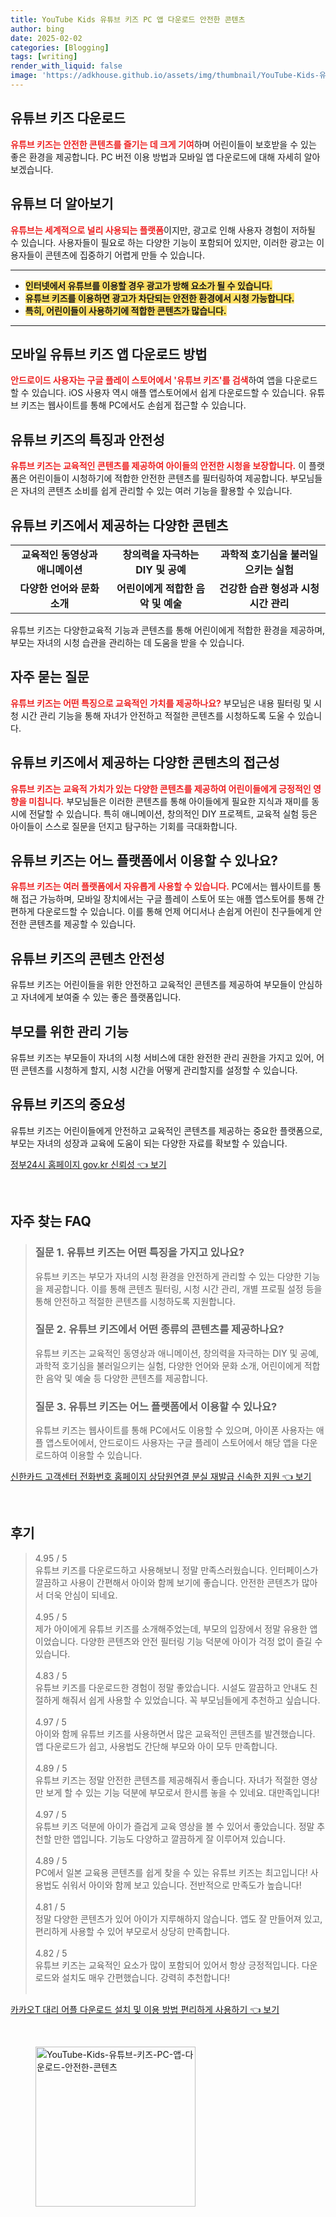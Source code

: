 ```yaml
---
title: YouTube Kids 유튜브 키즈 PC 앱 다운로드 안전한 콘텐츠
author: bing
date: 2025-02-02
categories: [Blogging]
tags: [writing]
render_with_liquid: false
image: 'https://adkhouse.github.io/assets/img/thumbnail/YouTube-Kids-유튜브-키즈-PC-앱-다운로드-안전한-콘텐츠.webp'
---
```



<h2 id='유튜브키즈다운로드'>유튜브 키즈 다운로드</h2>

<p><b><span style="color: #ee2323;">유튜브 키즈는 안전한 콘텐츠를 즐기는 데 크게 기여</span></b>하며 어린이들이 보호받을 수 있는 좋은 환경을 제공합니다. PC 버전 이용 방법과 모바일 앱 다운로드에 대해 자세히 알아보겠습니다.</p>

<h2 id='유튜브기본정보'>유튜브 더 알아보기</h2>

<p><b><span style="color: #ee2323;">유튜브는 세계적으로 널리 사용되는 플랫폼</span></b>이지만, 광고로 인해 사용자 경험이 저하될 수 있습니다. 사용자들이 필요로 하는 다양한 기능이 포함되어 있지만, 이러한 광고는 이용자들이 콘텐츠에 집중하기 어렵게 만들 수 있습니다.</p>

<hr />

<ul>
    <li><b><span style="background-color: #ffe066;">인터넷에서 유튜브를 이용할 경우 광고가 방해 요소가 될 수 있습니다.</span></b></li>
    <li><b><span style="background-color: #ffe066;">유튜브 키즈를 이용하면 광고가 차단되는 안전한 환경에서 시청 가능합니다.</span></b></li>
    <li><b><span style="background-color: #ffe066;">특히, 어린이들이 사용하기에 적합한 콘텐츠가 많습니다.</span></b></li>
</ul>

<hr />

<h2 id='모바일앱다운로드'>모바일 유튜브 키즈 앱 다운로드 방법</h2>

<p><b><span style="color: #ee2323;">안드로이드 사용자는 구글 플레이 스토어에서 '유튜브 키즈'를 검색</span></b>하여 앱을 다운로드할 수 있습니다. iOS 사용자 역시 애플 앱스토어에서 쉽게 다운로드할 수 있습니다. 유튜브 키즈는 웹사이트를 통해 PC에서도 손쉽게 접근할 수 있습니다.</p>

<h2 id='유튜브키즈기능'>유튜브 키즈의 특징과 안전성</h2>

<p><b><span style="color: #ee2323;">유튜브 키즈는 교육적인 콘텐츠를 제공하여 아이들의 안전한 시청을 보장합니다.</span></b> 이 플랫폼은 어린이들이 시청하기에 적합한 안전한 콘텐츠를 필터링하여 제공합니다. 부모님들은 자녀의 콘텐츠 소비를 쉽게 관리할 수 있는 여러 기능을 활용할 수 있습니다.</p>

<h2 id='유튜브키즈콘텐츠'>유튜브 키즈에서 제공하는 다양한 콘텐츠</h2>

<table>
    <tr>
        <td style="text-align: center; height: 17px;"><b>교육적인 동영상과 애니메이션</b></td>
        <td style="text-align: center; height: 17px;"><b>창의력을 자극하는 DIY 및 공예</b></td>
        <td style="text-align: center; height: 17px;"><b>과학적 호기심을 불러일으키는 실험</b></td>
    </tr>
    <tr>
        <td style="text-align: center; height: 17px;"><b>다양한 언어와 문화 소개</b></td>
        <td style="text-align: center; height: 17px;"><b>어린이에게 적합한 음악 및 예술</b></td>
        <td style="text-align: center; height: 17px;"><b>건강한 습관 형성과 시청 시간 관리</b></td>
    </tr>
</table>

<p>유튜브 키즈는 다양한교육적 기능과 콘텐츠를 통해 어린이에게 적합한 환경을 제공하며, 부모는 자녀의 시청 습관을 관리하는 데 도움을 받을 수 있습니다.</p>

<h2 id='자주묻는질문'>자주 묻는 질문</h2>

<p><b><span style="color: #ee2323;">유튜브 키즈는 어떤 특징으로 교육적인 가치를 제공하나요?</span></b> 부모님은 내용 필터링 및 시청 시간 관리 기능을 통해 자녀가 안전하고 적절한 콘텐츠를 시청하도록 도울 수 있습니다.</p>

<h2 id='다양한콘텐츠'>유튜브 키즈에서 제공하는 다양한 콘텐츠의 접근성</h2>

<p><b><span style="color: #ee2323;">유튜브 키즈는 교육적 가치가 있는 다양한 콘텐츠를 제공하여 어린이들에게 긍정적인 영향을 미칩니다.</span></b> 부모님들은 이러한 콘텐츠를 통해 아이들에게 필요한 지식과 재미를 동시에 전달할 수 있습니다. 특히 애니메이션, 창의적인 DIY 프로젝트, 교육적 실험 등은 아이들이 스스로 질문을 던지고 탐구하는 기회를 극대화합니다.</p>

<h2 id='플랫폼이용정보'>유튜브 키즈는 어느 플랫폼에서 이용할 수 있나요?</h2>

<p><b><span style="color: #ee2323;">유튜브 키즈는 여러 플랫폼에서 자유롭게 사용할 수 있습니다.</span></b> PC에서는 웹사이트를 통해 접근 가능하며, 모바일 장치에서는 구글 플레이 스토어 또는 애플 앱스토어를 통해 간편하게 다운로드할 수 있습니다. 이를 통해 언제 어디서나 손쉽게 어린이 친구들에게 안전한 콘텐츠를 제공할 수 있습니다.</p>

<h2 id='콘텐츠안전성'>유튜브 키즈의 콘텐츠 안전성</h2>

<p>유튜브 키즈는 어린이들을 위한 안전하고 교육적인 콘텐츠를 제공하여 부모들이 안심하고 자녀에게 보여줄 수 있는 좋은 플랫폼입니다.</p>

<h2 id='부모관리기능'>부모를 위한 관리 기능</h2>

<p>유튜브 키즈는 부모들이 자녀의 시청 서비스에 대한 완전한 관리 권한을 가지고 있어, 어떤 콘텐츠를 시청하게 할지, 시청 시간을 어떻게 관리할지를 설정할 수 있습니다.</p>

<h2 id='중요성'>유튜브 키즈의 중요성</h2>

<p>유튜브 키즈는 어린이들에게 안전하고 교육적인 콘텐츠를 제공하는 중요한 플랫폼으로, 부모는 자녀의 성장과 교육에 도움이 되는 다양한 자료를 확보할 수 있습니다.</p>


<p><a class="click-button" title="정부24시 홈페이지 gov.kr 신뢰성" href="https://adkhouse.github.io/posts/%EC%A0%95%EB%B6%8024%EC%8B%9C-%ED%99%88%ED%8E%98%EC%9D%B4%EC%A7%80-gov.kr-%EC%8B%A0%EB%A2%B0%EC%84%B1/" rel="dofollow">정부24시 홈페이지 gov.kr 신뢰성 👈 보기</a></p><br>
<h2 id='자주_찾는_FAQ'>자주 찾는 FAQ</h2>
<div itemscope="" itemtype="https://schema.org/FAQPage"> 
<blockquote> 
<div itemscope="" itemprop="mainEntity" itemtype="https://schema.org/Question"> 
<h3 itemprop="name">질문 1. 유튜브 키즈는 어떤 특징을 가지고 있나요?</h3> 
<div itemscope="" itemprop="acceptedAnswer" itemtype="https://schema.org/Answer"> 
<span itemprop="text"> 
<p>유튜브 키즈는 부모가 자녀의 시청 환경을 안전하게 관리할 수 있는 다양한 기능을 제공합니다. 이를 통해 콘텐츠 필터링, 시청 시간 관리, 개별 프로필 설정 등을 통해 안전하고 적절한 콘텐츠를 시청하도록 지원합니다.</p> 
</span> 
</div> 
</div> 
<div itemscope="" itemprop="mainEntity" itemtype="https://schema.org/Question"> 
<h3 itemprop="name">질문 2. 유튜브 키즈에서 어떤 종류의 콘텐츠를 제공하나요?</h3> 
<div itemscope="" itemprop="acceptedAnswer" itemtype="https://schema.org/Answer"> 
<span itemprop="text"> 
<p>유튜브 키즈는 교육적인 동영상과 애니메이션, 창의력을 자극하는 DIY 및 공예, 과학적 호기심을 불러일으키는 실험, 다양한 언어와 문화 소개, 어린이에게 적합한 음악 및 예술 등 다양한 콘텐츠를 제공합니다.</p> 
</span> 
</div> 
</div> 
<div itemscope="" itemprop="mainEntity" itemtype="https://schema.org/Question"> 
<h3 itemprop="name">질문 3. 유튜브 키즈는 어느 플랫폼에서 이용할 수 있나요?</h3> 
<div itemscope="" itemprop="acceptedAnswer" itemtype="https://schema.org/Answer"> 
<span itemprop="text"> 
<p>유튜브 키즈는 웹사이트를 통해 PC에서도 이용할 수 있으며, 아이폰 사용자는 애플 앱스토어에서, 안드로이드 사용자는 구글 플레이 스토어에서 해당 앱을 다운로드하여 이용할 수 있습니다.</p> 
</span> 
</div> 
</div> 
</blockquote> 
</div>
<p><a class="click-button" title="신한카드 고객센터 전화번호 홈페이지 상담원연결 분실 재발급 신속한 지원" href="https://adkhouse.github.io/posts/%EC%8B%A0%ED%95%9C%EC%B9%B4%EB%93%9C-%EA%B3%A0%EA%B0%9D%EC%84%BC%ED%84%B0-%EC%A0%84%ED%99%94%EB%B2%88%ED%98%B8-%ED%99%88%ED%8E%98%EC%9D%B4%EC%A7%80-%EC%83%81%EB%8B%B4%EC%9B%90%EC%97%B0%EA%B2%B0-%EB%B6%84%EC%8B%A4-%EC%9E%AC%EB%B0%9C%EA%B8%89-%EC%8B%A0%EC%86%8D%ED%95%9C-%EC%A7%80%EC%9B%90/" rel="dofollow">신한카드 고객센터 전화번호 홈페이지 상담원연결 분실 재발급 신속한 지원 👈 보기</a></p><br>
<h2 id='후기'>후기</h2>
<div itemscope itemtype="https://schema.org/Product">
  <blockquote>
  <div itemprop="review" itemscope itemtype="https://schema.org/Review">
      <div itemprop="reviewRating" itemscope itemtype="https://schema.org/Rating"> <span itemprop="ratingValue">4.95</span> / <span itemprop="bestRating">5</span> </div>
      <span itemprop="reviewBody">유튜브 키즈를 다운로드하고 사용해보니 정말 만족스러웠습니다. 인터페이스가 깔끔하고 사용이 간편해서 아이와 함께 보기에 좋습니다. 안전한 콘텐츠가 많아서 더욱 안심이 되네요.</span>
  </div>
  <br>
  <div itemprop="review" itemscope itemtype="https://schema.org/Review">
      <div itemprop="reviewRating" itemscope itemtype="https://schema.org/Rating"> <span itemprop="ratingValue">4.95</span> / <span itemprop="bestRating">5</span> </div>
      <span itemprop="reviewBody">제가 아이에게 유튜브 키즈를 소개해주었는데, 부모의 입장에서 정말 유용한 앱이었습니다. 다양한 콘텐츠와 안전 필터링 기능 덕분에 아이가 걱정 없이 즐길 수 있습니다.</span>
  </div>
  <br>
  <div itemprop="review" itemscope itemtype="https://schema.org/Review">
      <div itemprop="reviewRating" itemscope itemtype="https://schema.org/Rating"> <span itemprop="ratingValue">4.83</span> / <span itemprop="bestRating">5</span> </div>
      <span itemprop="reviewBody">유튜브 키즈를 다운로드한 경험이 정말 좋았습니다. 시설도 깔끔하고 안내도 친절하게 해줘서 쉽게 사용할 수 있었습니다. 꼭 부모님들에게 추천하고 싶습니다.</span>
  </div>
  <br>
  <div itemprop="review" itemscope itemtype="https://schema.org/Review">
      <div itemprop="reviewRating" itemscope itemtype="https://schema.org/Rating"> <span itemprop="ratingValue">4.97</span> / <span itemprop="bestRating">5</span> </div>
      <span itemprop="reviewBody">아이와 함께 유튜브 키즈를 사용하면서 많은 교육적인 콘텐츠를 발견했습니다. 앱 다운로드가 쉽고, 사용법도 간단해 부모와 아이 모두 만족합니다.</span>
  </div>
  <br>
  <div itemprop="review" itemscope itemtype="https://schema.org/Review">
      <div itemprop="reviewRating" itemscope itemtype="https://schema.org/Rating"> <span itemprop="ratingValue">4.89</span> / <span itemprop="bestRating">5</span> </div>
      <span itemprop="reviewBody">유튜브 키즈는 정말 안전한 콘텐츠를 제공해줘서 좋습니다. 자녀가 적절한 영상만 보게 할 수 있는 기능 덕분에 부모로서 한시름 놓을 수 있네요. 대만족입니다!</span>
  </div>
  <br>
   <div itemprop="review" itemscope itemtype="https://schema.org/Review">
      <div itemprop="reviewRating" itemscope itemtype="https://schema.org/Rating"> <span itemprop="ratingValue">4.97</span> / <span itemprop="bestRating">5</span> </div>
      <span itemprop="reviewBody">유튜브 키즈 덕분에 아이가 즐겁게 교육 영상을 볼 수 있어서 좋았습니다. 정말 추천할 만한 앱입니다. 기능도 다양하고 깔끔하게 잘 이루어져 있습니다.</span>
  </div>
  <br>
   <div itemprop="review" itemscope itemtype="https://schema.org/Review">
      <div itemprop="reviewRating" itemscope itemtype="https://schema.org/Rating"> <span itemprop="ratingValue">4.89</span> / <span itemprop="bestRating">5</span> </div>
      <span itemprop="reviewBody">PC에서 일본 교육용 콘텐츠를 쉽게 찾을 수 있는 유튜브 키즈는 최고입니다! 사용법도 쉬워서 아이와 함께 보고 있습니다. 전반적으로 만족도가 높습니다!</span>
  </div>
  <br>
   <div itemprop="review" itemscope itemtype="https://schema.org/Review">
      <div itemprop="reviewRating" itemscope itemtype="https://schema.org/Rating"> <span itemprop="ratingValue">4.81</span> / <span itemprop="bestRating">5</span> </div>
      <span itemprop="reviewBody">정말 다양한 콘텐츠가 있어 아이가 지루해하지 않습니다. 앱도 잘 만들어져 있고, 편리하게 사용할 수 있어 부모로서 상당히 만족합니다.</span>
  </div>
  <br>
   <div itemprop="review" itemscope itemtype="https://schema.org/Review">
      <div itemprop="reviewRating" itemscope itemtype="https://schema.org/Rating"> <span itemprop="ratingValue">4.82</span> / <span itemprop="bestRating">5</span> </div>
      <span itemprop="reviewBody">유튜브 키즈는 교육적인 요소가 많이 포함되어 있어서 항상 긍정적입니다. 다운로드와 설치도 매우 간편했습니다. 강력히 추천합니다!</span>
  </div>
  <br>
  </blockquote>
</div>
<p><a class="click-button" title="카카오T 대리 어플 다운로드 설치 및 이용 방법 편리하게 사용하기" href="https://adkhouse.github.io/posts/%EC%B9%B4%EC%B9%B4%EC%98%A4T-%EB%8C%80%EB%A6%AC-%EC%96%B4%ED%94%8C-%EB%8B%A4%EC%9A%B4%EB%A1%9C%EB%93%9C-%EC%84%A4%EC%B9%98-%EB%B0%8F-%EC%9D%B4%EC%9A%A9-%EB%B0%A9%EB%B2%95-%ED%8E%B8%EB%A6%AC%ED%95%98%EA%B2%8C-%EC%82%AC%EC%9A%A9%ED%95%98%EA%B8%B0/" rel="dofollow">카카오T 대리 어플 다운로드 설치 및 이용 방법 편리하게 사용하기 👈 보기</a></p><br>
<figure class="image"><img src="https://adkhouse.github.io/assets/img/thumbnail/YouTube-Kids-유튜브-키즈-PC-앱-다운로드-안전한-콘텐츠.webp" alt="YouTube-Kids-유튜브-키즈-PC-앱-다운로드-안전한-콘텐츠" width="256" height="256"></figure>